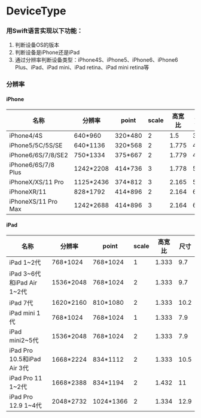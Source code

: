 
DeviceType
==========

### 用Swift语言实现以下功能：

1.  判断设备OS的版本
2.  判断设备是iPhone还是iPad
3.  通过分辨率判断设备类型：iPhone4S、iPhone5、iPhone6、iPhone6 Plus、iPad、iPad mini、iPad retina、iPad mini retina等


### 分辨率

#### iPhone

| 名称                  | 分辨率       | point   | scale | 高宽比   | 尺寸   |
| ------------------- | --------- | ------- | ----- | ----- | ---- |
| iPhone4/4S          | 640*960   | 320*480 | 2     | 1.5   | 3.5  |
| iPhone5/5C/5S/SE    | 640*1136  | 320*568 | 2     | 1.775 | 4.0  |
| iPhone6/6S/7/8/SE2  | 750*1334  | 375*667 | 2     | 1.779 | 4.7  |
| iPhone6/6S/7/8 Plus | 1242*2208 | 414*736 | 3     | 1.778 | 5.5  |
| iPhoneX/XS/11 Pro   | 1125*2436 | 374*812 | 3     | 2.165 | 5.8  |
| iPhoneXR/11         | 828*1792  | 414*896 | 2     | 2.164 | 6.1  |
| iPhoneXS/11 Pro Max | 1242*2688 | 414*896 | 3     | 2.164 | 6.5  |

#### iPad

| 名称                        | 分辨率       | point     | scale | 高宽比   | 尺寸   |
| ------------------------- | --------- | --------- | ----- | ----- | ---- |
| iPad 1~2代                 | 768*1024  | 768*1024  | 1     | 1.333 | 9.7  |
| iPad 3~6代和iPad Air 1~2代   | 1536*2048 | 768*1024  | 2     | 1.333 | 9.7  |
| iPad 7代                   | 1620*2160 | 810*1080  | 2     | 1.333 | 10.2 |
| iPad mini 1代              | 768*1024  | 768*1024  | 1     | 1.333 | 7.9  |
| iPad mini2~5代             | 1536*2048 | 768*1024  | 2     | 1.333 | 7.9  |
| iPad Pro 10.5和iPad Air 3代 | 1668*2224 | 834*1112  | 2     | 1.333 | 10.5 |
| iPad Pro 11 1~2代          | 1668*2388 | 834*1194  | 2     | 1.432 | 11   |
| iPad Pro 12.9 1~4代        | 2048*2732 | 1024*1366 | 2     | 1.334 | 12.9 |